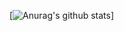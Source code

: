 [![Anurag's github stats](https://github-readme-stats.vercel.app/api?username=dionomusuko&theme=dark&show_icons=true)]
